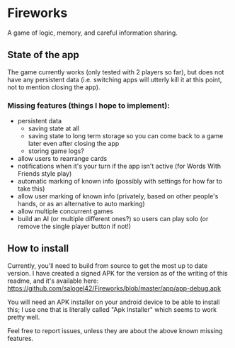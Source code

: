 # Fireworks
A game of logic, memory, and careful information sharing.

## State of the app
The game currently works (only tested with 2 players so far), but does not have any persistent data
(i.e. switching apps will utterly kill it at this point, not to mention closing the app).


### Missing features (things I hope to implement):
* persistent data 
  * saving state at all
  * saving state to long term storage so you can come back to a game later even after closing the app
  * storing game logs?
* allow users to rearrange cards
* notifications when it's your turn if the app isn't active (for Words With Friends style play)
* automatic marking of known info (possibly with settings for how far to take this)
* allow user marking of known info (privately, based on other people's hands, or as an alternative to auto marking)
* allow multiple concurrent games
* build an AI (or multiple different ones?) so users can play solo (or remove the single player button if not!)

## How to install

Currently, you'll need to build from source to get the most up to date version.  I have created a signed APK for the 
version as of the writing of this readme, and it's available here: https://github.com/salogel42/Fireworks/blob/master/app/app-debug.apk

You will need an APK installer on your android device to be able to install this; I use one that is literally called
"Apk Installer" which seems to work pretty well.

Feel free to report issues, unless they are about the above known missing features.
